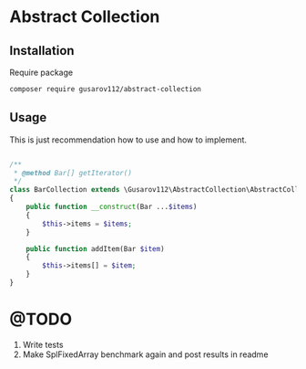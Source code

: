 # Abstract Collection

## Installation

Require package
```bash
composer require gusarov112/abstract-collection
```

## Usage

This is just recommendation how to use and how to implement.

```php

/**
 * @method Bar[] getIterator()
 */
class BarCollection extends \Gusarov112\AbstractCollection\AbstractCollection
{
    public function __construct(Bar ...$items)
    {
        $this->items = $items;
    }

    public function addItem(Bar $item)
    {
        $this->items[] = $item;
    }
}

```

# @TODO

1. Write tests
2. Make SplFixedArray benchmark again and post results in readme

